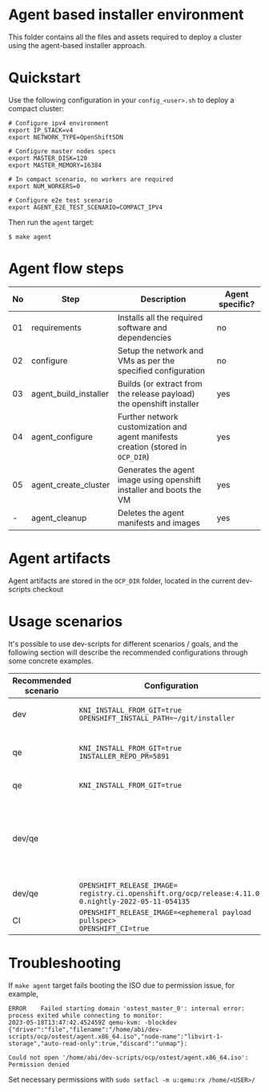 # Agent based installer environment

This folder contains all the files and assets required to deploy a cluster
using the agent-based installer approach.

# Quickstart

Use the following configuration in your `config_<user>.sh` to deploy a 
compact cluster:

    # Configure ipv4 environment
    export IP_STACK=v4
    export NETWORK_TYPE=OpenShiftSDN

    # Configure master nodes specs
    export MASTER_DISK=120
    export MASTER_MEMORY=16384

    # In compact scenario, no workers are required
    export NUM_WORKERS=0

    # Configure e2e test scenario
    export AGENT_E2E_TEST_SCENARIO=COMPACT_IPV4

Then run the `agent` target:

    $ make agent

# Agent flow steps

| No | Step | Description | Agent specific? |
|---|---|---|---|
| 01 | requirements | Installs all the required software and dependencies | no |
| 02 | configure | Setup the network and VMs as per the specified configuration | no |
| 03 | agent_build_installer | Builds (or extract from the release payload) the openshift installer | yes |
| 04 | agent_configure | Further network customization and agent manifests creation (stored in `OCP_DIR`)  | yes |
| 05 | agent_create_cluster | Generates the agent image using openshift installer and boots the VM | yes |
| - | agent_cleanup | Deletes the agent manifests and images | yes | 

# Agent artifacts

Agent artifacts are stored in the `OCP_DIR` folder, located in the current dev-scripts checkout

# Usage scenarios

It's possible to use dev-scripts for different scenarios / goals, and the following section will describe
the recommended configurations through some concrete examples.

| Recommended scenario | Configuration | Notes |
| --- | --- | --- |
| dev | `KNI_INSTALL_FROM_GIT=true`<br>`OPENSHIFT_INSTALL_PATH=~/git/installer` | Useful for testing while developing a new feature, using an already existing local checkout |
| qe | `KNI_INSTALL_FROM_GIT=true`<br>`INSTALLER_REPO_PR=5891` | Recommended for testing a PR if the installer sources are _not_ locally available<br> (repo will be checked out in `~/go/src/github.com/openshift/installer`) |
| qe | `KNI_INSTALL_FROM_GIT=true` | As the previous case, but focusing on the latest sources available |
| dev/qe |  | In this case the latest _nightly_ release is automatically downloaded, and the installer is extracted<br>from that payload. `OPENSHIFT_RELEASE_STREAM` and `OPENSHIFT_RELEASE_TYPE` respectively<br>are used to determine the version and stream to be gathered |
| dev/qe | `OPENSHIFT_RELEASE_IMAGE=`<br>`registry.ci.openshift.org/ocp/release:4.11.0-0.nightly-2022-05-11-054135` | As before, but pinning to a specific release version |
| CI | `OPENSHIFT_RELEASE_IMAGE=<ephemeral payload pullspec>`<br>`OPENSHIFT_CI=true` | This is the configuration used in the CI to test an ephemeral payload |

# Troubleshooting

If `make agent` target fails booting the ISO due to permission issue, for example,
```
ERROR    Failed starting domain 'ostest_master_0': internal error: process exited while connecting to monitor: 
2023-05-18T13:47:42.452459Z qemu-kvm: -blockdev {"driver":"file","filename":"/home/abi/dev-scripts/ocp/ostest/agent.x86_64.iso","node-name":"libvirt-1-storage","auto-read-only":true,"discard":"unmap"}: 

Could not open '/home/abi/dev-scripts/ocp/ostest/agent.x86_64.iso': Permission denied
```
Set necessary permissions with `sudo setfacl -m u:qemu:rx /home/<USER>/`

